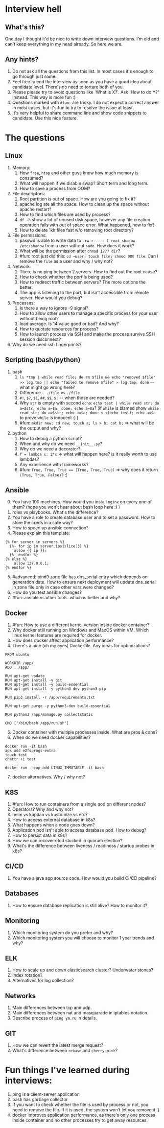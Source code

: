# Interview hell

## What's this?
One day I thought it'd be nice to write down interview questions. I'm old and can't keep everything in my head already. So here we are.

## Any hints?
1. Do not ask all the questions from this list. In most cases it's enough to go through just some.
2. Feel free to end the interview as soon as you have a good idea about candidate level. There's no need to torture both of you.
3. Please please try to avoid questions like 'What is X?'. Ask 'How to do Y?' instead. This way is more fun :)
4. Questions marked with `#fun:` are tricky. I do not expect a correct answer in most cases, but it's fun to try to resolve the issue at least.
5. It's very helpful to share command line and show code snippets to candidate. Use this nice feature.

# The questions

## Linux
1. Memory:
    1. How `free`, `htop` and other guys know how much memory is consumed?
    2. What will happen if we disable swap? Short term and long term.
    3. How to save a process from OOM?
2. File descriptors:
    1. Root partition is out of space. How are you going to fix it?
    2. apache log ate all the space. How to clean up the space without apache restart?
    3. How to find which files are used by process?
    4. `df -h` show a lot of unused disk space, however any file creation operation fails with out of space error. What happened, how to fix?
    5. How to delete 1kk files fast w/o removing root directory?
3. File permissions:
    1. passwd is able to write data to `-rw-r----- 1 root shadow /etc/shadow` from a user without `sudo`. How does it work?
    2. What will be the permission after `chmod 1777 dir`?
    3. #fun: root just did this: `cd ~user; touch file; chmod 000 file`. Can I remove the `file` as a user and why / why not?
4. Network: 
    1. There is no ping between 2 servers. How to find out the root cause?
    2. How to check whether the port is being used?
    3. How to redirect traffic between servers? The more options the better.
    4. The app is listening to the port, but isn't accessible from remote server. How would you debug?
5. Processes:
    1. Is there a way to ignore -9 signal?
    2. How to allow other users to manage a specific process for your user without being root?
    3. load average. Is 14 value good or bad? And why?
    4. How to quotate resources for process?
    5. How to launch process via SSH and make the process survive SSH session disconnect?
7. Why do we need ssh fingerprints?

## Scripting (bash/python)
1. bash
    1. `ls *tmp | while read file; do rm $file && echo 'removed $file' >> log.tmp || echo "failed to remove $file" > log.tmp; done` -- what might go wrong here?
    2. Difference `. ./file` vs `./file`
    3. `#!`, `$?`, `$1`, `##`, `$$`, `$!` -- when those are needed?
    4. Why `str` is empty with second `echo`: `echo test | while read str; do a=$str; echo a=$a; done; echo a=$a`? (if `while` is blamed show `while read str; do a=$str; echo a=$a; done < <(echo test); echo a=$a` to prove `while` is innocent :) )
    5. #fun: `mkdir new; cd new; touch a; ls > b; cat b;` => what will be the output and why?
2. python
    1. How to debug a python script?
    2. When and why do we need `__init__.py`?
    3. Why do we need a decorator?
    4. `f = lambda x: 2*x` => what will happen here? is it really worth to use lambdas?
    5. Any experience with frameworks?
    6. #fun: `True, True, True == (True, True, True)` => why does it return `(True, True, False)`? :)

## Ansible
0. You have 100 machines. How would you install `nginx` on every one of them? (hope you won't hear about bash loop here :) )
1. roles vs playbooks. What's the difference?
2. You have a role to create database user and to set a password. How to store the creds in a safe way?
3. How to speed up ansible connection?
4. Please explain this template:
```
{% for server in servers %}
  {%- for ip in server.ips|slice(3) %}
    allow {{ ip }};
  {%- endfor %}
{% else %}
    allow 127.0.0.1;
{% endfor %}
```
5. #advanced: bind9 zone file has dns_serial entry which depends on generation date. How to ensure next deployment will update dns_serial in zone file only in case other vars were changed?
5. How do you test ansible changes?
6. #fun: ansible vs other tools. which is better and why?

## Docker
1. #fun: How to use a different kernel version inside docker container?
2. Why docker still running on Windows and MacOS within VM. Which linux kernel features are required for docker.
3. How does docker affect application performance?
4. There's a nice (oh my eyes) Dockerfile. Any ideas for optimizations?
```
FROM ubuntu

WORKDIR /app/
ADD . /app/

RUN apt-get update 
RUN apt-get install -y git
RUN apt-get install -y build-essential
RUN apt-get install -y python3-dev python3-pip

RUN pip3 install -r /app/requirements.txt

RUN apt-get purge -y python3-dev build-essential

RUN python3 /app/manage.py collectstatic

CMD ['/bin/bash /app/run.sh']
```
5. Docker container with multiple processes inside. What are pros & cons?
6. When do we need docker capabilities?
```
docker run -it bash
apk add e2fsprogs-extra
touch test
chattr +i test

docker run --cap-add LINUX_IMMUTABLE -it bash
```
7. docker alternatives. Why / why not?

## K8S
1. #fun: How to run containers from a single pod on different nodes?
2. Operators? Why and why not?
3. helm vs kapitan vs kustomize vs etc?
4. How to access external database in k8s?
5. What happens when a node goes down?
6. Application pod isn't able to access database pod. How to debug?
7. How to persist data in k8s?
8. How we can recover etcd stucked in quorum election?
9. What's the difference between liveness / readiness / startup probes in k8s?

## CI/CD
1. You have a java app source code. How would you build CI/CD pipeline?

## Databases
1. How to ensure database replication is still alive? How to monitor it?

## Monitoring
1. Which monitoring system do you prefer and why?
2. Which monitoring system you will choose to monitor 1 year trends and why?

## ELK
1. How to scale up and down elasticsearch cluster? Underwater stones?
2. Index rotation?
3. Alternatives for log collection?

## Networks
1. Main differences between tcp and udp.
2. Main differences between nat and masquarade in iptables notation.
3. Describe process of `ping ya.ru` in details.

## GIT
1. How we can revert the latest merge request?
2. What's difference between `rebase` and `cherry-pick`?

# Fun things I've learned during interviews:
1. ping is a client-server application
2. bash has garbage collector
3. If you want to check whether the file is used by process or not, you need to remove the file. If it is used, the system won't let you remove it :)
4. docker improves application performance, as there's only one process inside container and no other processes try to get away resources.
